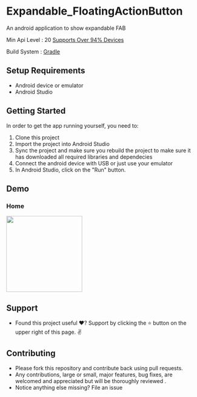 # Expandable_FloatingActionButton


An android application to show expandable FAB


Min Api Level : 20 [Supports Over 94% Devices ](https://developer.android.com/about/dashboards)

Build System : [Gradle](https://gradle.org/)

## Setup Requirements

- Android device or emulator
- Android Studio

## Getting Started

In order to get the app running yourself, you need to:

1.  Clone this project
2.  Import the project into Android Studio
3.  Sync the project and make sure you rebuild the project to make sure it has downloaded all required libraries and dependecies
4.  Connect the android device with USB or just use your emulator
5.  In Android Studio, click on the "Run" button.

## Demo


  
### Home
<p>
  <img src="Screenshots/Screenshot_2021-03-30-14-12-12.png " width=200/>
</p>

## Support

- Found this project useful ❤️? Support by clicking the ⭐️ button on the upper right of this page. ✌️


## Contributing

- Please fork this repository and contribute back using pull requests.
- Any contributions, large or small, major features, bug fixes, are welcomed and appreciated but will be thoroughly reviewed .
- Notice anything else missing? File an issue 
